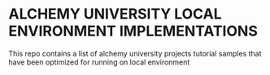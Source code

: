 # ALCHEMY UNIVERSITY LOCAL ENVIRONMENT IMPLEMENTATIONS 
This repo contains a list of alchemy university projects tutorial samples that have been optimized for running on local environment 
